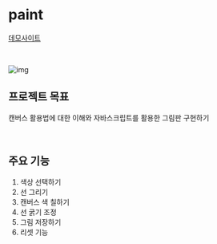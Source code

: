 # paint

[데모사이트](https://paint-five.vercel.app/)

<br />

![img](https://user-images.githubusercontent.com/75570030/148962533-38d6aec7-ec32-4c79-9481-cbd4029c86d8.png)

## 프로젝트 목표

캔버스 활용법에 대한 이해와 자바스크립트를 활용한 그림판 구현하기

<br />

## 주요 기능 

1. 색상 선택하기
2. 선 그리기
3. 캔버스 색 칠하기
4. 선 굵기 조정
5. 그림 저장하기
6. 리셋 기능
